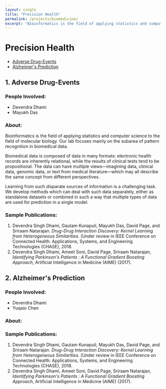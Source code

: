 ```yaml
---
layout: single
title: "Precision Health"
permalink: /projects/biomedicine/
excerpt: "Bioinformatics is the field of applying statistics and computer science to the field of molecular biology. Our lab focuses mainly on the subarea of pattern recognition in biomedical data."
---
```



# Precision Health
* [Adverse Drug-Events](#ade)
* [Alzheimer's Prediction](#alz)


<a name ="ade"></a>
## 1. Adverse Drug-Events

### People Involved:

* Devendra Dhami
* Mayukh Das


### About:
Bioinformatics is the field of applying statistics and computer science to the field of molecular biology. Our lab focuses mainly on the subarea of pattern recognition in biomedical data.

Biomedical data is composed of data in many formats: electronic health records are inherently relational, while the results of clinical tests tend to be propositional. The data can have multiple views&mdash;imagining data, clinical data, genomic data, or text from medical literature&mdash;which may all describe the same concept from different perspectives.

Learning from such disparate sources of information is a challenging task. We develop methods which can deal with such data separately, either as standalone datasets or combined in such a way that multiple types of data are used for prediction in a single model.

### Sample Publications:

1. Devendra Singh Dhami, Gautam Kunapuli, Mayukh Das, David Page, and Sriraam Natarajan. *Drug-Drug Interaction Discovery: Kernel Learning from Heterogeneous Similarities.* (Under review in IEEE Conference on Connected Health: Applications, Systems, and Engineering Technologies (CHASE), 2018.  
2. Devendra Singh Dhami, Ameet Soni, David Page, Sriraam Natarajan, *Identifying Parkinson's Patients : A Functional Gradient Boosting Approach*, Artificial Intelligence in Medicine (AIME) (2017).

<a name ="alz"></a>
## 2. Alzheimer's Prediction

### People Involved:

* Devendra Dhami
* Yuqaio Chen


### About:


### Sample Publications:

1. Devendra Singh Dhami, Gautam Kunapuli, Mayukh Das, David Page, and Sriraam Natarajan. *Drug-Drug Interaction Discovery: Kernel Learning from Heterogeneous Similarities.* (Under review in IEEE Conference on Connected Health: Applications, Systems, and Engineering Technologies (CHASE), 2018.  
2. Devendra Singh Dhami, Ameet Soni, David Page, Sriraam Natarajan, *Identifying Parkinson's Patients : A Functional Gradient Boosting Approach*, Artificial Intelligence in Medicine (AIME) (2017).
<!--
---
layout: single
title: "Bioinformatics and Biomedicine"
permalink: /projects/biomedicine/
excerpt: "Bioinformatics is the field of applying statistics and computer science to the field of molecular biology. Our lab focuses mainly on the subarea of pattern recognition in biomedical data."
---

## People Involved

* Devendra Dhami
* Mayukh Das

Bioinformatics is the field of applying statistics and computer science to the field of molecular biology. Our lab focuses mainly on the subarea of pattern recognition in biomedical data.

Biomedical data is composed of data in many formats: electronic health records are inherently relational, while the results of clinical tests tend to be propositional. The data can have multiple views&mdash;imagining data, clinical data, genomic data, or text from medical literature&mdash;which may all describe the same concept from different perspectives.

Learning from such disparate sources of information is a challenging task. We develop methods which can deal with such data separately, either as standalone datasets or combined in such a way that multiple types of data are used for prediction in a single model.

## Publications

1. Devendra Singh Dhami, Gautam Kunapuli, Mayukh Das, David Page, and Sriraam Natarajan. *Drug-Drug Interaction Discovery: Kernel Learning from Heterogeneous Similarities.* (Under review in IEEE Conference on Connected Health: Applications, Systems, and Engineering Technologies (CHASE), 2018.  
2. Devendra Singh Dhami, Ameet Soni, David Page, Sriraam Natarajan, *Identifying Parkinson's Patients : A Functional Gradient Boosting Approach*, Artificial Intelligence in Medicine (AIME) (2017).
-->
